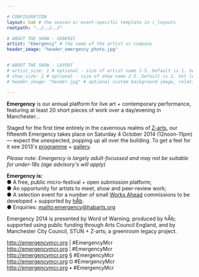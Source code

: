 ```yaml
---

# CONFIGURATION
layout: hab # the season or event-specific template in /_layouts
rootpath: "../../../"

# ABOUT THE SHOW - GENERIC
artist: "Emergency" # the name of the artist or company
header_image: "header_emergency_photo.jpg"   


# ABOUT THE SHOW - LAYOUT
# artist_size: 1 # optional - size of artist name 1-5. Default is 1. Set longer names to lower values
# show_size: 2 # optional - size of show name 2-5. Default is 2. Set longer names to lower values
# header_image: "header.jpg" # optional custom background image, relative to current page

---
```

**Emergency** is our annual platform for live art + contemporary performance, featuring at least 20 short pieces of work over a day/evening in Manchester… 
             
Staged for the first time entirely in the cavernous realms of [Z-arts](http://www.z-arts.org/about-us/getting-here), our fifteenth Emergency takes place on Saturday 4 October 2014 (12noon-11pm) — expect the unexpected, popping up all over the building. To get a feel for it see 2013's [programme](/archive/2013-emergency) + [gallery](/galleries/2013-emergency).          
                
*Please note: Emergency is largely adult-focussed and may not be suitable for under-18s (age advisory's will apply)*      
      
**Emergency is:**    
● A free, public micro-festival + open submission platform;   
● An opportunity for artists to meet, show and peer-review work;      
● A selection event for a number of small [Works Ahead](/hab/worksahead) commissions to be developed + supported by [hÅb](/hab).            
● Enquiries: <mailto:emergency@habarts.org>        
        
Emergency 2014 is presented by Word of Warning; produced by hÅb; supported using public funding through Arts Council England, and by Manchester City Council, STUN + Z-arts; a greenroom legacy project.        
        
<http://emergencymcr.org> | #EmergencyMcr        
<http://emergencymcr.org> ¦ #EmergencyMcr       
<http://emergencymcr.org> § #EmergencyMcr      
<http://emergencymcr.org> ¤ #EmergencyMcr      
<http://emergencymcr.org> • #EmergencyMcr      

